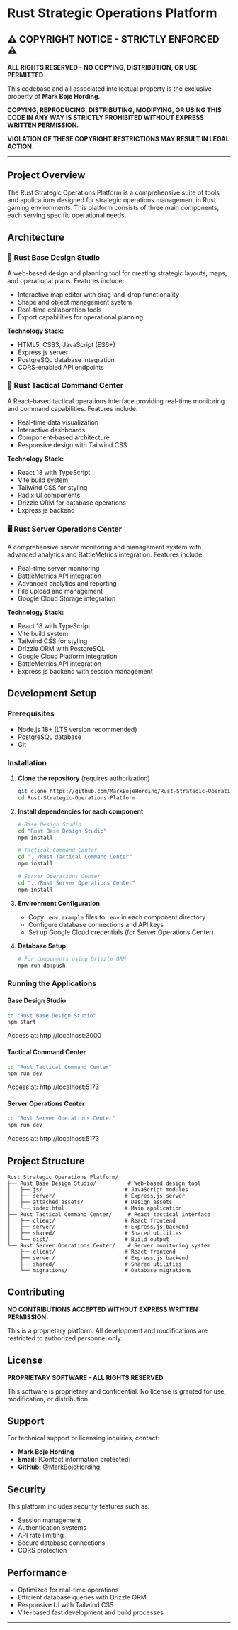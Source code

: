 # Rust Strategic Operations Platform

## ⚠️ COPYRIGHT NOTICE - STRICTLY ENFORCED ⚠️

**ALL RIGHTS RESERVED - NO COPYING, DISTRIBUTION, OR USE PERMITTED**

This codebase and all associated intellectual property is the exclusive property of **Mark Boje Hording**. 

**COPYING, REPRODUCING, DISTRIBUTING, MODIFYING, OR USING THIS CODE IN ANY WAY IS STRICTLY PROHIBITED WITHOUT EXPRESS WRITTEN PERMISSION.**

**VIOLATION OF THESE COPYRIGHT RESTRICTIONS MAY RESULT IN LEGAL ACTION.**

---

## Project Overview

The Rust Strategic Operations Platform is a comprehensive suite of tools and applications designed for strategic operations management in Rust gaming environments. This platform consists of three main components, each serving specific operational needs.

## Architecture

### 🎨 Rust Base Design Studio
A web-based design and planning tool for creating strategic layouts, maps, and operational plans. Features include:
- Interactive map editor with drag-and-drop functionality
- Shape and object management system
- Real-time collaboration tools
- Export capabilities for operational planning

**Technology Stack:**
- HTML5, CSS3, JavaScript (ES6+)
- Express.js server
- PostgreSQL database integration
- CORS-enabled API endpoints

### 🎯 Rust Tactical Command Center
A React-based tactical operations interface providing real-time monitoring and command capabilities. Features include:
- Real-time data visualization
- Interactive dashboards
- Component-based architecture
- Responsive design with Tailwind CSS

**Technology Stack:**
- React 18 with TypeScript
- Vite build system
- Tailwind CSS for styling
- Radix UI components
- Drizzle ORM for database operations
- Express.js backend

### 🖥️ Rust Server Operations Center
A comprehensive server monitoring and management system with advanced analytics and BattleMetrics integration. Features include:
- Real-time server monitoring
- BattleMetrics API integration
- Advanced analytics and reporting
- File upload and management
- Google Cloud Storage integration

**Technology Stack:**
- React 18 with TypeScript
- Vite build system
- Tailwind CSS for styling
- Drizzle ORM with PostgreSQL
- Google Cloud Platform integration
- BattleMetrics API integration
- Express.js backend with session management

## Development Setup

### Prerequisites
- Node.js 18+ (LTS version recommended)
- PostgreSQL database
- Git

### Installation

1. **Clone the repository** (requires authorization)
   ```bash
   git clone https://github.com/MarkBojeHording/Rust-Strategic-Operations-Platform.git
   cd Rust-Strategic-Operations-Platform
   ```

2. **Install dependencies for each component**
   ```bash
   # Base Design Studio
   cd "Rust Base Design Studio"
   npm install
   
   # Tactical Command Center
   cd "../Rust Tactical Command Center"
   npm install
   
   # Server Operations Center
   cd "../Rust Server Operations Center"
   npm install
   ```

3. **Environment Configuration**
   - Copy `.env.example` files to `.env` in each component directory
   - Configure database connections and API keys
   - Set up Google Cloud credentials (for Server Operations Center)

4. **Database Setup**
   ```bash
   # For components using Drizzle ORM
   npm run db:push
   ```

### Running the Applications

#### Base Design Studio
```bash
cd "Rust Base Design Studio"
npm start
```
Access at: http://localhost:3000

#### Tactical Command Center
```bash
cd "Rust Tactical Command Center"
npm run dev
```
Access at: http://localhost:5173

#### Server Operations Center
```bash
cd "Rust Server Operations Center"
npm run dev
```
Access at: http://localhost:5173

## Project Structure

```
Rust Strategic Operations Platform/
├── Rust Base Design Studio/          # Web-based design tool
│   ├── js/                          # JavaScript modules
│   ├── server/                      # Express.js server
│   ├── attached_assets/             # Design assets
│   └── index.html                   # Main application
├── Rust Tactical Command Center/     # React tactical interface
│   ├── client/                      # React frontend
│   ├── server/                      # Express.js backend
│   ├── shared/                      # Shared utilities
│   └── dist/                        # Build output
└── Rust Server Operations Center/    # Server monitoring system
    ├── client/                      # React frontend
    ├── server/                      # Express.js backend
    ├── shared/                      # Shared utilities
    └── migrations/                  # Database migrations
```

## Contributing

**NO CONTRIBUTIONS ACCEPTED WITHOUT EXPRESS WRITTEN PERMISSION.**

This is a proprietary platform. All development and modifications are restricted to authorized personnel only.

## License

**PROPRIETARY SOFTWARE - ALL RIGHTS RESERVED**

This software is proprietary and confidential. No license is granted for use, modification, or distribution.

## Support

For technical support or licensing inquiries, contact:
- **Mark Boje Hording**
- **Email:** [Contact information protected]
- **GitHub:** [@MarkBojeHording](https://github.com/MarkBojeHording)

## Security

This platform includes security features such as:
- Session management
- Authentication systems
- API rate limiting
- Secure database connections
- CORS protection

## Performance

- Optimized for real-time operations
- Efficient database queries with Drizzle ORM
- Responsive UI with Tailwind CSS
- Vite-based fast development and build processes

---


